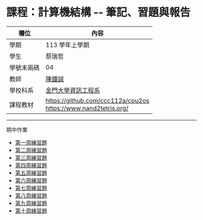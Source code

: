 # 課程：計算機結構 -- 筆記、習題與報告

欄位 | 內容
-----|--------
學期 | 113 學年上學期
學生 |  蔡瑞哲
學號末兩碼 | 04
教師 | [陳鍾誠](https://www.nqu.edu.tw/educsie/index.php?act=blog&code=list&ids=4)
學校科系 | [金門大學資訊工程系](https://www.nqu.edu.tw/educsie/index.php)
課程教材 | https://github.com/ccc112a/cpu2os <BR/> https://www.nand2tetris.org/

<hr>
期中作業
<ul>
  <li><a href="/01/">第一周練習題</a></li>
  <li><a href="/01/">第二周練習題</a></li>
  <li><a href="/02/">第三周練習題</a></li>
  <li><a href="/02/">第四周練習題</a></li>
  <li><a href="/03/">第五周練習題</a></li>
  <li><a href="/03/">第六周練習題</a></li>
  <li><a href="/04/">第七周練習題</a></li>
  <li><a href="/04/">第八周練習題</a></li>
  <li><a href="/05/">第九周練習題</a></li>
  <li><a href="/05/">第十周練習題</a></li>
</ul>
